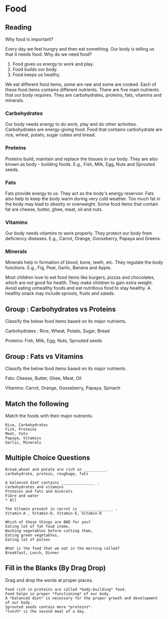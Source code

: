 # Food

## Reading

Why food is important?

Every day we feel hungry and then eat something. Our body is telling us that it
needs food. Why do we need food?

1. Food gives us energy to work and play.
2. Food builds our body.
3. Food keeps us healthy.

We eat different food items, some are raw and some are cooked. Each of these
food items contains different nutrients. There are five main nutrients that our
body requires. They are carbohydrates, proteins, fats, vitamins and minerals.

### Carbohydrates

Our body needs energy to do work, play and do other activities. Carbohydrates
are energy-giving food. Food that contains carbohydrate are rice, wheat, potato,
sugar cubes and bread.

### Proteins

Proteins build, maintain and replace the tissues in our body. They are also
known as body - building foods. E.g., Fish, Milk, Egg, Nuts and Sprouted seeds.

### Fats

Fats provide energy to us. They act as the body's energy reservoir. Fats also
help to keep the body warm during very cold weather. Too much fat in the body
may lead to obesity or overweight. Some food items that contain fat are cheese,
butter, ghee, meat, oil and nuts.

### Vitamins

Our body needs vitamins to work properly. They protect our body from deficiency
diseases. E.g., Carrot, Orange, Gooseberry, Papaya and Greens.

### Minerals

Minerals help in formation of blood, bone, teeth, etc. They regulate the body
functions. E.g., Fig, Pear, Garlic, Banana and Apple.

Most children love to eat food items like burgers, pizzas and chocolates, which
are not good for health. They make children to gain extra weight. Avoid eating
unhealthy foods and eat nutritious food to stay healthy. A healthy snack may
include sprouts, fruits and salads.

## Group : Carbohydrates vs Proteins

Classify the below food items based on its major nutrients.

Carbohydrates : Rice, Wheat, Potato, Sugar, Bread

Proteins: Fish, Milk, Egg, Nuts, Sprouted seeds

## Group : Fats vs Vitamins

Classify the below food items based on its major nutrients.

Fats: Cheese, Butter, Ghee, Meat, Oil

Vitamins: Carrot, Orange, Gooseberry, Papaya, Spinach

## Match the following

Match the foods with their major nutrients.

```
Rice, Carbohydrates
Fish, Proteins
Meat, Fats
Papaya, Vitamins
Garlic, Minerals
```

## Multiple Choice Questions

```
Bread,wheat and potato are rich in __________.
carbohydrate, protein, roughage, fats

A balanced diet contains _______________ .
Carbohydrates and vitamins
Proteins and fats and minerals
Fibre and water
* All

The Vitamin present in carrot is _______________ .
Vitamin-A , Vitamin-D, Vitamin-E, Vitamin-K

Which of these things are BAD for you?
Eating lot of fat food items,
Washing vegetables before cutting them,
Eating green vegetables,
Eating lot of pulses

What is the food that we eat in the morning called?
Breakfast, Lunch, Dinner
```

## Fill in the Blanks (By Drag Drop)

Drag and drop the words at proper places.

```
Food rich in proteins are called *body-building* food.
Food helps in proper *functioning* of our body.
A *balanced diet* is necessary for the proper growth and development of our body.
Sprouted seeds contain more *proteins*.
*lunch* is the second meal of a day.
```

